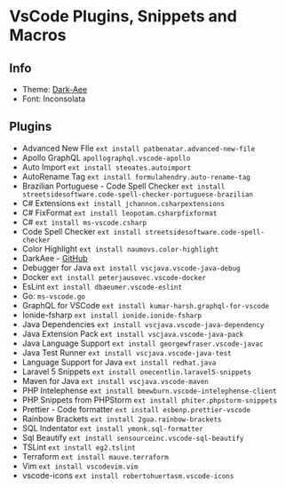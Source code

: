 # VsCode Plugins, Snippets and Macros

## Info

- Theme: [Dark-Aee](https://github.com/vandalvnl/dark-aee)
- Font: Inconsolata

## Plugins

- Advanced New FIle `ext install patbenatar.advanced-new-file`
- Apollo GraphQL `apollographql.vscode-apollo`
- Auto Import `ext install steoates.autoimport`
- AutoRename Tag `ext install formulahendry.auto-rename-tag`
- Brazilian Portuguese - Code Spell Checker `ext install streetsidesoftware.code-spell-checker-portuguese-brazilian`
- C# Extensions `ext install jchannon.csharpextensions`
- C# FixFormat `ext install leopotam.csharpfixformat`
- C# `ext install ms-vscode.csharp`
- Code Spell Checker `ext install streetsidesoftware.code-spell-checker`
- Color Highlight `ext install naumovs.color-highlight`
- DarkAee - [GitHub](https://github.com/vandalvnl/dark-aee)
- Debugger for Java `ext install vscjava.vscode-java-debug`
- Docker `ext install peterjausovec.vscode-docker`
- EsLint `ext install dbaeumer.vscode-eslint`
- Go: `ms-vscode.go`
- GraphQL for VSCode `ext install kumar-harsh.graphql-for-vscode`
- Ionide-fsharp `ext install ionide.ionide-fsharp`
- Java Dependencies `ext install vscjava.vscode-java-dependency`
- Java Extension Pack `ext install vscjava.vscode-java-pack`
- Java Language Support `ext install georgewfraser.vscode-javac`
- Java Test Runner `ext install vscjava.vscode-java-test`
- Language Support for Java `ext install redhat.java`
- Laravel 5 Snippets `ext install onecentlin.laravel5-snippets`
- Maven for Java `ext install vscjava.vscode-maven`
- PHP Intelephense `ext install bmewburn.vscode-intelephense-client`
- PHP Snippets from PHPStorm `ext install phiter.phpstorm-snippets`
- Prettier - Code formatter `ext install esbenp.prettier-vscode`
- Rainbow Brackets `ext install 2gua.rainbow-brackets`
- SQL Indentator `ext install ymonk.sql-formatter`
- Sql Beautify `ext install sensourceinc.vscode-sql-beautify`
- TSLint `ext install eg2.tslint`
- Terraform `ext install mauve.terraform`
- Vim `ext install vscodevim.vim`
- vscode-icons `ext install robertohuertasm.vscode-icons`
